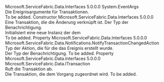 <Type Name="NotifyTransactionChangedEventArgs" FullName="Microsoft.ServiceFabric.Data.Notifications.NotifyTransactionChangedEventArgs">
  <TypeSignature Language="C#" Value="public class NotifyTransactionChangedEventArgs : EventArgs" />
  <TypeSignature Language="ILAsm" Value=".class public auto ansi beforefieldinit NotifyTransactionChangedEventArgs extends System.EventArgs" />
  <TypeSignature Language="DocId" Value="T:Microsoft.ServiceFabric.Data.Notifications.NotifyTransactionChangedEventArgs" />
  <TypeSignature Language="VB.NET" Value="Public Class NotifyTransactionChangedEventArgs&#xA;Inherits EventArgs" />
  <TypeSignature Language="F#" Value="type NotifyTransactionChangedEventArgs = class&#xA;    inherit EventArgs" />
  <AssemblyInfo>
    <AssemblyName>Microsoft.ServiceFabric.Data.Interfaces</AssemblyName>
    <AssemblyVersion>5.0.0.0</AssemblyVersion>
  </AssemblyInfo>
  <Base>
    <BaseTypeName>System.EventArgs</BaseTypeName>
  </Base>
  <Interfaces />
  <Docs>
    <summary>
            Die Ereignisargumente für Transaktionen.
            </summary>
    <remarks>To be added.</remarks>
  </Docs>
  <Members>
    <Member MemberName=".ctor">
      <MemberSignature Language="C#" Value="public NotifyTransactionChangedEventArgs (Microsoft.ServiceFabric.Data.ITransaction transaction, Microsoft.ServiceFabric.Data.Notifications.NotifyTransactionChangedAction action);" />
      <MemberSignature Language="ILAsm" Value=".method public hidebysig specialname rtspecialname instance void .ctor(class Microsoft.ServiceFabric.Data.ITransaction transaction, valuetype Microsoft.ServiceFabric.Data.Notifications.NotifyTransactionChangedAction action) cil managed" />
      <MemberSignature Language="DocId" Value="M:Microsoft.ServiceFabric.Data.Notifications.NotifyTransactionChangedEventArgs.#ctor(Microsoft.ServiceFabric.Data.ITransaction,Microsoft.ServiceFabric.Data.Notifications.NotifyTransactionChangedAction)" />
      <MemberSignature Language="VB.NET" Value="Public Sub New (transaction As ITransaction, action As NotifyTransactionChangedAction)" />
      <MemberSignature Language="F#" Value="new Microsoft.ServiceFabric.Data.Notifications.NotifyTransactionChangedEventArgs : Microsoft.ServiceFabric.Data.ITransaction * Microsoft.ServiceFabric.Data.Notifications.NotifyTransactionChangedAction -&gt; Microsoft.ServiceFabric.Data.Notifications.NotifyTransactionChangedEventArgs" Usage="new Microsoft.ServiceFabric.Data.Notifications.NotifyTransactionChangedEventArgs (transaction, action)" />
      <MemberType>Constructor</MemberType>
      <AssemblyInfo>
        <AssemblyName>Microsoft.ServiceFabric.Data.Interfaces</AssemblyName>
        <AssemblyVersion>5.0.0.0</AssemblyVersion>
      </AssemblyInfo>
      <Parameters>
        <Parameter Name="transaction" Type="Microsoft.ServiceFabric.Data.ITransaction" />
        <Parameter Name="action" Type="Microsoft.ServiceFabric.Data.Notifications.NotifyTransactionChangedAction" />
      </Parameters>
      <Docs>
        <param name="transaction">Eine Transaktion, die die Änderung verknüpft ist.</param>
        <param name="action">Der Typ der Benachrichtigung.</param>
        <summary>
            Initialisiert eine neue Instanz der dem<cref name="NotifyStateManagerSingleEntityChangedEventArgs" /></summary>
        <remarks>To be added.</remarks>
      </Docs>
    </Member>
    <Member MemberName="Action">
      <MemberSignature Language="C#" Value="public Microsoft.ServiceFabric.Data.Notifications.NotifyTransactionChangedAction Action { get; }" />
      <MemberSignature Language="ILAsm" Value=".property instance valuetype Microsoft.ServiceFabric.Data.Notifications.NotifyTransactionChangedAction Action" />
      <MemberSignature Language="DocId" Value="P:Microsoft.ServiceFabric.Data.Notifications.NotifyTransactionChangedEventArgs.Action" />
      <MemberSignature Language="VB.NET" Value="Public ReadOnly Property Action As NotifyTransactionChangedAction" />
      <MemberSignature Language="F#" Value="member this.Action : Microsoft.ServiceFabric.Data.Notifications.NotifyTransactionChangedAction" Usage="Microsoft.ServiceFabric.Data.Notifications.NotifyTransactionChangedEventArgs.Action" />
      <MemberType>Property</MemberType>
      <AssemblyInfo>
        <AssemblyName>Microsoft.ServiceFabric.Data.Interfaces</AssemblyName>
        <AssemblyVersion>5.0.0.0</AssemblyVersion>
      </AssemblyInfo>
      <ReturnValue>
        <ReturnType>Microsoft.ServiceFabric.Data.Notifications.NotifyTransactionChangedAction</ReturnType>
      </ReturnValue>
      <Docs>
        <summary>
            Typ der Aktion, die für die das Ereignis erstellt wurde.
            </summary>
        <value>
            Der Typ der Benachrichtigung.
            </value>
        <remarks>To be added.</remarks>
      </Docs>
    </Member>
    <Member MemberName="Transaction">
      <MemberSignature Language="C#" Value="public Microsoft.ServiceFabric.Data.ITransaction Transaction { get; }" />
      <MemberSignature Language="ILAsm" Value=".property instance class Microsoft.ServiceFabric.Data.ITransaction Transaction" />
      <MemberSignature Language="DocId" Value="P:Microsoft.ServiceFabric.Data.Notifications.NotifyTransactionChangedEventArgs.Transaction" />
      <MemberSignature Language="VB.NET" Value="Public ReadOnly Property Transaction As ITransaction" />
      <MemberSignature Language="F#" Value="member this.Transaction : Microsoft.ServiceFabric.Data.ITransaction" Usage="Microsoft.ServiceFabric.Data.Notifications.NotifyTransactionChangedEventArgs.Transaction" />
      <MemberType>Property</MemberType>
      <AssemblyInfo>
        <AssemblyName>Microsoft.ServiceFabric.Data.Interfaces</AssemblyName>
        <AssemblyVersion>5.0.0.0</AssemblyVersion>
      </AssemblyInfo>
      <ReturnValue>
        <ReturnType>Microsoft.ServiceFabric.Data.ITransaction</ReturnType>
      </ReturnValue>
      <Docs>
        <summary>
            Ruft die Transaktion ab.
            </summary>
        <value>
            Die Transaktion, die dem Vorgang zugeordnet wird.
            </value>
        <remarks>To be added.</remarks>
      </Docs>
    </Member>
  </Members>
</Type>